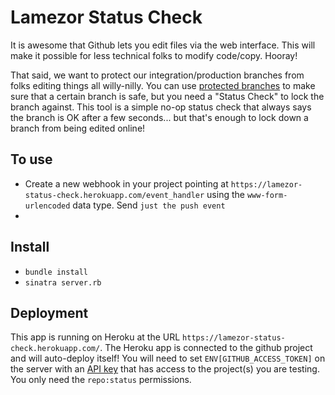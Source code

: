 # Lamezor Status Check

It is awesome that Github lets you edit files via the web interface.  This will make it possible for less technical folks to modify code/copy.  Hooray!

That said, we want to protect our integration/production branches from folks editing things all willy-nilly.  You can use [protected branches](https://developer.github.com/changes/2015-09-03-ensure-your-app-is-ready-for-protected-branches/) to make sure that a certain branch is safe, but you need a "Status Check" to lock the branch against.  This tool is a simple no-op status check that always says the branch is OK after a few seconds... but that's enough to lock down a branch from being edited online!

## To use
- Create a new webhook in your project pointing at `https://lamezor-status-check.herokuapp.com/event_handler` using the `www-form-urlencoded` data type.  Send `just the push event`
-

## Install
- `bundle install`
- `sinatra server.rb`

## Deployment
This app is running on Heroku at the URL `https://lamezor-status-check.herokuapp.com/`.  The Heroku app is connected to the github project and will auto-deploy itself!
You will need to set `ENV[GITHUB_ACCESS_TOKEN]` on the server with an [API key](https://github.com/settings/tokens) that has access to the project(s) you are testing. You only need the `repo:status` permissions.
